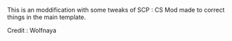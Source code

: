 This is an moddification with some tweaks of SCP : CS
Mod made to correct things in the main template.

Credit : Wolfnaya
